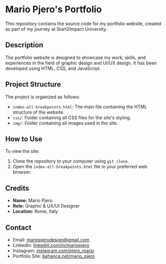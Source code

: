 # Mario Pjero's Portfolio

This repository contains the source code for my portfolio website, created as part of my journey at Start2Impact University.

## Description

The portfolio website is designed to showcase my work, skills, and experiences in the field of graphic design and UI/UX design. It has been developed using HTML, CSS, and JavaScript.

## Project Structure

The project is organized as follows:

- `index-all-breakpoints.html`: The main file containing the HTML structure of the website.
- `css/`: Folder containing all CSS files for the site's styling.
- `img/`: Folder containing all images used in the site.

## How to Use

To view the site:

1. Clone the repository to your computer using `git clone`.
2. Open the `index-all-breakpoints.html` file in your preferred web browser.

## Credits

- **Name:** Mario Pjero
- **Role:** Graphic & UX/UI Designer
- **Location:** Rome, Italy

## Contact

- Email: mariopjerodesign@gmail.com
- LinkedIn: [linkedin.com/in/mariopjero](https://www.linkedin.com/in/mariopjero)
- Instagram: [instagram.com/pjero_mario](https://www.instagram.com/pjero_mario)
- Portfolio Site: [behance.net/mario_pjero](https://www.behance.net/mario_pjero)


